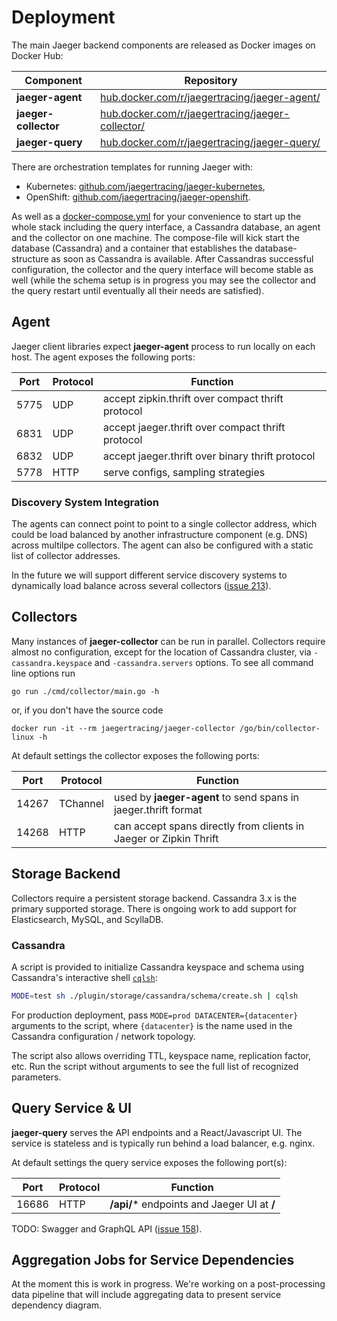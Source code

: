 # Deployment

The main Jaeger backend components are released as Docker images on Docker Hub:

Component             | Repository
--------------------- | ---
**jaeger-agent**      | [hub.docker.com/r/jaegertracing/jaeger-agent/](https://hub.docker.com/r/jaegertracing/jaeger-agent/)
**jaeger-collector**  | [hub.docker.com/r/jaegertracing/jaeger-collector/](https://hub.docker.com/r/jaegertracing/jaeger-collector/)
**jaeger-query**      | [hub.docker.com/r/jaegertracing/jaeger-query/](https://hub.docker.com/r/jaegertracing/jaeger-query/)

There are orchestration templates for running Jaeger with:

  * Kubernetes: [github.com/jaegertracing/jaeger-kubernetes](https://github.com/jaegertracing/jaeger-kubernetes),
  * OpenShift: [github.com/jaegertracing/jaeger-openshift](https://github.com/jaegertracing/jaeger-openshift).

As well as a [docker-compose.yml](./../cmd/jaeger-stack) for your convenience to start up the whole stack including the query interface, a Cassandra database, an agent and the collector on one machine. The compose-file will kick start the database (Cassandra) and a container that establishes the database-structure as soon as Cassandra is available. After Cassandras successful configuration, the collector and the query interface will become stable as well (while the schema setup is in progress you may see the collector and the query restart until eventually all their needs are satisfied).

## Agent

Jaeger client libraries expect **jaeger-agent** process to run locally on each host.
The agent exposes the following ports:

Port | Protocol | Function
---- | -------  | ---
5775 | UDP      | accept zipkin.thrift over compact thrift protocol
6831 | UDP      | accept jaeger.thrift over compact thrift protocol
6832 | UDP      | accept jaeger.thrift over binary thrift protocol
5778 | HTTP     | serve configs, sampling strategies

### Discovery System Integration

The agents can connect point to point to a single collector address, which could be
load balanced by another infrastructure component (e.g. DNS) across multilpe collectors.
The agent can also be configured with a static list of collector addresses.

In the future we will support different service discovery systems to dynamically load balance
across several collectors ([issue 213](https://github.com/uber/jaeger/issues/213)).

## Collectors

Many instances of **jaeger-collector** can be run in parallel.
Collectors require almost no configuration, except for the location of Cassandra cluster,
via `-cassandra.keyspace` and `-cassandra.servers` options. To see all command line options run

```
go run ./cmd/collector/main.go -h
```

or, if you don't have the source code

```
docker run -it --rm jaegertracing/jaeger-collector /go/bin/collector-linux -h
```

At default settings the collector exposes the following ports: 

Port  | Protocol | Function
----- | -------  | ---
14267 | TChannel | used by **jaeger-agent** to send spans in jaeger.thrift format
14268 | HTTP     | can accept spans directly from clients in Jaeger or Zipkin Thrift 


## Storage Backend

Collectors require a persistent storage backend. Cassandra 3.x is the primary supported storage.
There is ongoing work to add support for Elasticsearch, MySQL, and ScyllaDB.

### Cassandra

A script is provided to initialize Cassandra keyspace and schema
using Cassandra's interactive shell [`cqlsh`][cqlsh]:

```sh
MODE=test sh ./plugin/storage/cassandra/schema/create.sh | cqlsh
```

For production deployment, pass `MODE=prod DATACENTER={datacenter}` arguments to the script,
where `{datacenter}` is the name used in the Cassandra configuration / network topology.

The script also allows overriding TTL, keyspace name, replication factor, etc.
Run the script without arguments to see the full list of recognized parameters.

## Query Service & UI

**jaeger-query** serves the API endpoints and a React/Javascript UI.
The service is stateless and is typically run behind a load balancer, e.g. nginx.

At default settings the query service exposes the following port(s): 

Port  | Protocol | Function
----- | -------  | ---
16686 | HTTP     | **/api/*** endpoints and Jaeger UI at **/**

TODO: Swagger and GraphQL API ([issue 158](https://github.com/uber/jaeger/issues/158)).

## Aggregation Jobs for Service Dependencies

At the moment this is work in progress. We're working on a post-processing data pipeline
that will include aggregating data to present service dependency diagram.


[cqlsh]: http://cassandra.apache.org/doc/latest/tools/cqlsh.html
